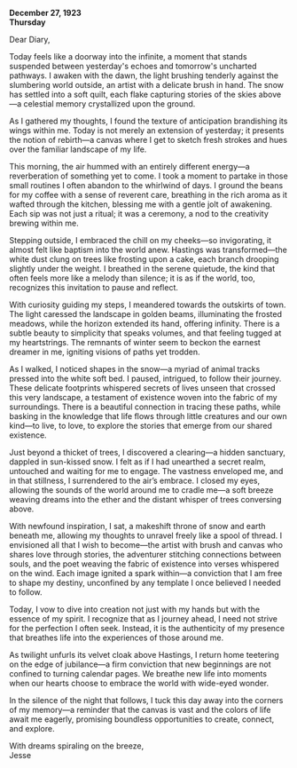 
**December 27, 1923**  
**Thursday**  

Dear Diary,  

Today feels like a doorway into the infinite, a moment that stands suspended between yesterday's echoes and tomorrow's uncharted pathways. I awaken with the dawn, the light brushing tenderly against the slumbering world outside, an artist with a delicate brush in hand. The snow has settled into a soft quilt, each flake capturing stories of the skies above—a celestial memory crystallized upon the ground.

As I gathered my thoughts, I found the texture of anticipation brandishing its wings within me. Today is not merely an extension of yesterday; it presents the notion of rebirth—a canvas where I get to sketch fresh strokes and hues over the familiar landscape of my life. 

This morning, the air hummed with an entirely different energy—a reverberation of something yet to come. I took a moment to partake in those small routines I often abandon to the whirlwind of days. I ground the beans for my coffee with a sense of reverent care, breathing in the rich aroma as it wafted through the kitchen, blessing me with a gentle jolt of awakening. Each sip was not just a ritual; it was a ceremony, a nod to the creativity brewing within me.

Stepping outside, I embraced the chill on my cheeks—so invigorating, it almost felt like baptism into the world anew. Hastings was transformed—the white dust clung on trees like frosting upon a cake, each branch drooping slightly under the weight. I breathed in the serene quietude, the kind that often feels more like a melody than silence; it is as if the world, too, recognizes this invitation to pause and reflect.

With curiosity guiding my steps, I meandered towards the outskirts of town. The light caressed the landscape in golden beams, illuminating the frosted meadows, while the horizon extended its hand, offering infinity. There is a subtle beauty to simplicity that speaks volumes, and that feeling tugged at my heartstrings. The remnants of winter seem to beckon the earnest dreamer in me, igniting visions of paths yet trodden.

As I walked, I noticed shapes in the snow—a myriad of animal tracks pressed into the white soft bed. I paused, intrigued, to follow their journey. These delicate footprints whispered secrets of lives unseen that crossed this very landscape, a testament of existence woven into the fabric of my surroundings. There is a beautiful connection in tracing these paths, while basking in the knowledge that life flows through little creatures and our own kind—to live, to love, to explore the stories that emerge from our shared existence.

Just beyond a thicket of trees, I discovered a clearing—a hidden sanctuary, dappled in sun-kissed snow. I felt as if I had unearthed a secret realm, untouched and waiting for me to engage. The vastness enveloped me, and in that stillness, I surrendered to the air’s embrace. I closed my eyes, allowing the sounds of the world around me to cradle me—a soft breeze weaving dreams into the ether and the distant whisper of trees conversing above. 

With newfound inspiration, I sat, a makeshift throne of snow and earth beneath me, allowing my thoughts to unravel freely like a spool of thread. I envisioned all that I wish to become—the artist with brush and canvas who shares love through stories, the adventurer stitching connections between souls, and the poet weaving the fabric of existence into verses whispered on the wind. Each image ignited a spark within—a conviction that I am free to shape my destiny, unconfined by any template I once believed I needed to follow. 

Today, I vow to dive into creation not just with my hands but with the essence of my spirit. I recognize that as I journey ahead, I need not strive for the perfection I often seek. Instead, it is the authenticity of my presence that breathes life into the experiences of those around me. 

As twilight unfurls its velvet cloak above Hastings, I return home teetering on the edge of jubilance—a firm conviction that new beginnings are not confined to turning calendar pages. We breathe new life into moments when our hearts choose to embrace the world with wide-eyed wonder. 

In the silence of the night that follows, I tuck this day away into the corners of my memory—a reminder that the canvas is vast and the colors of life await me eagerly, promising boundless opportunities to create, connect, and explore. 

With dreams spiraling on the breeze,  
Jesse
